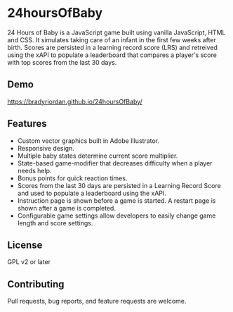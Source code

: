 # 24hoursOfBaby

24 Hours of Baby is a JavaScript game built using vanilla JavaScript, HTML and CSS. It simulates taking care of an infant in the first few weeks after birth. Scores are persisted in a learning record score (LRS) and retreived using the xAPI to populate a leaderboard that compares a player's score with top scores from the last 30 days. 

## Demo

https://bradyriordan.github.io/24hoursOfBaby/

## Features
- Custom vector graphics built in Adobe Illustrator.
- Responsive design.
- Multiple baby states determine current score multiplier.
- State-based game-modifier that decreases difficulty when a player needs help.
- Bonus points for quick reaction times.
- Scores from the last 30 days are persisted in a Learning Record Score and used to populate a leaderboard using the xAPI.
- Instruction page is shown before a game is started. A restart page is shown after a game is completed.
- Configurable game settings allow developers to easily change game length and score settings.

## License

GPL v2 or later

## Contributing

Pull requests, bug reports, and feature requests are welcome.
